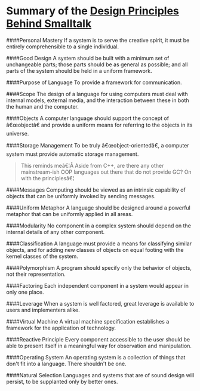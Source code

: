 Summary of the [Design Principles Behind Smalltalk](http://www.cs.virginia.edu/~evans/cs655/readings/smalltalk.html)
===================================================

####Personal Mastery
If a system is to serve the creative spirit, it must be entirely comprehensible to a single individual.

####Good Design
A system should be built with a minimum set of unchangeable parts; those parts should be as general as possible; and all parts of the system should be held in 
a uniform framework.

####Purpose of Language
To provide a framework for communication.

####Scope
The design of a language for using computers must deal with internal models, external media, and the interaction between 
these in both the human and the computer.

####Objects
A computer language should support the concept of â€œobjectâ€ and provide a uniform means for referring 
to the objects in its universe.

####Storage Management
To be truly â€œobject-orientedâ€, a computer system must provide automatic storage management.

>This reminds meâ€¦Â  Aside from C++, are there any other mainstream-ish OOP languages out there that do not provide GC?
On with the principlesâ€¦

####Messages
Computing should be viewed as an intrinsic capability of objects that can be uniformly invoked by sending messages.

####Uniform Metaphor
A language should be designed around a powerful metaphor that can be uniformly applied in all areas.

####Modularity
No component in a complex system should depend on the internal details of any other component.

####Classification
A language must provide a means for classifying similar objects, and for adding new classes of objects on equal footing with the kernel classes of the system.

####Polymorphism
A program should specify only the behavior of objects, not their representation.

####Factoring
Each independent component in a system would appear in only one place.

####Leverage
When a system is well factored, great leverage is available to users and implementers alike.

####Virtual Machine
A virtual machine specification establishes a framework for the application of technology.

####Reactive Principle
Every component accessible to the user should be able to present itself in a meaningful way for observation and manipulation.

####Operating System
An operating system is a collection of things that don't fit into a language. There shouldn't be one.

####Natural Selection
Languages and systems that are of sound design will persist, to be supplanted only by better ones.
